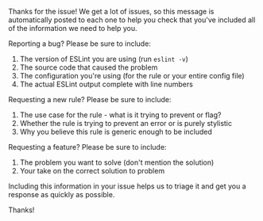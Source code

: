 Thanks for the issue! We get a lot of issues, so this message is automatically posted to each one to help you check that you've included all of the information we need to help you.

Reporting a bug? Please be sure to include:

1. The version of ESLint you are using (run `eslint -v`)
1. The source code that caused the problem
1. The configuration you're using (for the rule or your entire config file)
1. The actual ESLint output complete with line numbers

Requesting a new rule? Please be sure to include:

1. The use case for the rule - what is it trying to prevent or flag?
1. Whether the rule is trying to prevent an error or is purely stylistic
1. Why you believe this rule is generic enough to be included

Requesting a feature? Please be sure to include:

1. The problem you want to solve (don't mention the solution)
1. Your take on the correct solution to problem

Including this information in your issue helps us to triage it and get you a response as quickly as possible.

Thanks!
